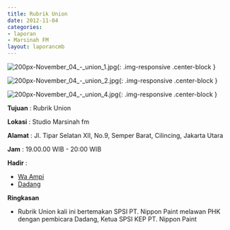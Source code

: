 ```yaml
---
title: Rubrik Union 
date: 2012-11-04
categories:
- laporan
- Marsinah FM
layout: laporancmb
---
```



![200px-November_04_-_union_1.jpg](/uploads/200px-November_04_-_union_1.jpg){: .img-responsive .center-block }

![200px-November_04_-_union_2.jpg](/uploads/200px-November_04_-_union_2.jpg){: .img-responsive .center-block }

![200px-November_04_-_union_4.jpg](/uploads/200px-November_04_-_union_4.jpg){: .img-responsive .center-block }


**Tujuan** : Rubrik Union 

**Lokasi** : Studio Marsinah fm 

**Alamat** : Jl. Tipar Selatan XII, No.9, Semper Barat, Cilincing, Jakarta Utara 

**Jam** : 19.00.00 WIB - 20:00 WIB 

**Hadir** :
* [Wa Ampi](http://wiki.ciptamedia.org/wiki/Wa_Ampi)
* [Dadang](http://wiki.ciptamedia.org/wiki/Dadang)

**Ringkasan**  
* Rubrik Union kali ini bertemakan SPSI PT. Nippon Paint melawan PHK dengan pembicara Dadang, Ketua SPSI KEP PT. Nippon Paint 
